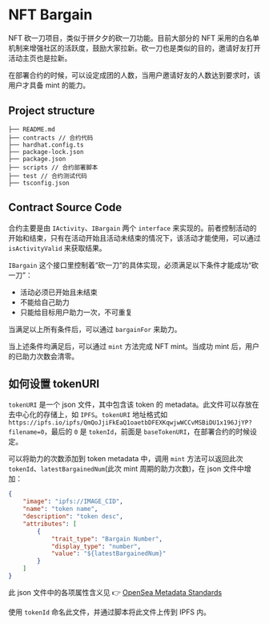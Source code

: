 # NFT Bargain
NFT 砍一刀项目，类似于拼夕夕的砍一刀功能。目前大部分的 NFT 采用的白名单机制来增强社区的活跃度，鼓励大家拉新。砍一刀也是类似的目的，邀请好友打开活动主页也是拉新。

在部署合约的时候，可以设定成团的人数，当用户邀请好友的人数达到要求时，该用户才具备 mint 的能力。

## Project structure
```
├── README.md
├── contracts // 合约代码
├── hardhat.config.ts
├── package-lock.json
├── package.json
├── scripts // 合约部署脚本
├── test // 合约测试代码
├── tsconfig.json
```

## Contract Source Code
合约主要是由 `IActivity`、`IBargain` 两个 `interface` 来实现的。前者控制活动的开始和结束，只有在活动开始且活动未结束的情况下，该活动才能使用，可以通过 `isActivityValid` 来获取结果。

`IBargain` 这个接口里控制着“砍一刀”的具体实现，必须满足以下条件才能成功“砍一刀”：
- 活动必须已开始且未结束
- 不能给自己助力
- 只能给目标用户助力一次，不可重复

当满足以上所有条件后，可以通过 `bargainFor` 来助力。

当上述条件均满足后，可以通过 `mint` 方法完成 NFT mint。当成功 mint 后，用户的已助力次数会清零。

## 如何设置 tokenURI
`tokenURI` 是一个 json 文件，其中包含该 token 的 metadata。此文件可以存放在去中心化的存储上，如 `IPFS`。`tokenURI` 地址格式如 `https://ipfs.io/ipfs/QmQoJjiFkEaQ1oaetbDFEXKqwjwWCCvMSBiDU1x196JjYP?filename=0`，最后的 `0` 是 `tokenId`，前面是 `baseTokenURI`，在部署合约的时候设定。

可以将助力的次数添加到 token metadata 中，调用 `mint` 方法可以返回此次 `tokenId`、`latestBargainedNum`(此次 mint 周期的助力次数)，在 json 文件中增加：

```json
{
    "image": "ipfs://IMAGE_CID",
    "name": "token name",
    "description": "token desc",
    "attributes": [
        {
            "trait_type": "Bargain Number",
            "display_type": "number",
            "value": "${latestBargainedNum}"
        }
    ]
}
```

此 json 文件中的各项属性含义见 👉 [OpenSea Metadata Standards](https://docs.opensea.io/docs/metadata-standards)

使用 `tokenId` 命名此文件，并通过脚本将此文件上传到 IPFS 内。